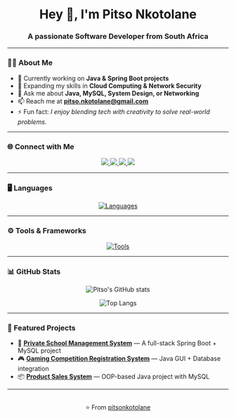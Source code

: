 <h1 align="center">Hey 👋, I'm Pitso Nkotolane</h1>
<h3 align="center">A passionate Software Developer from South Africa</h3>

---

### 👨‍💻 About Me
- 🔭 Currently working on **Java & Spring Boot projects**
- 🌱 Expanding my skills in **Cloud Computing & Network Security**
- 💬 Ask me about **Java, MySQL, System Design, or Networking**
- 📫 Reach me at **pitso.nkotolane@gmail.com**
- ⚡ Fun fact: *I enjoy blending tech with creativity to solve real-world problems.*

---

### 🌐 Connect with Me
<div align="center">
  <a href="https://github.com/pitsonkotolane">
    <img src="https://img.shields.io/badge/GitHub-000?style=for-the-badge&logo=github&logoColor=white"/>
  </a>
  <a href="https://www.linkedin.com/in/pitso-nkotolane">
    <img src="https://img.shields.io/badge/LinkedIn-0072b1?style=for-the-badge&logo=linkedin&logoColor=white"/>
  </a>
  <a href="https://twitter.com/">
    <img src="https://img.shields.io/badge/Twitter-1DA1F2?style=for-the-badge&logo=twitter&logoColor=white"/>
  </a>
  <a href="https://www.instagram.com/">
    <img src="https://img.shields.io/badge/Instagram-E4405F?style=for-the-badge&logo=instagram&logoColor=white"/>
  </a>
</div>

---

### 🖥️ Languages
<div align="center">

[![Languages](https://skillicons.dev/icons?i=java,html,css,js,sql,postgresql,mysql&perline=6)](https://skillicons.dev)

</div>

---

### ⚙️ Tools & Frameworks
<div align="center">

[![Tools](https://skillicons.dev/icons?i=spring,hibernate,bootstrap,git,github,idea,postman&perline=6)](https://skillicons.dev)

</div>

---

### 📊 GitHub Stats
<div align="center">
  
![Pitso's GitHub stats](https://github-readme-stats.vercel.app/api?username=Pitso4859&show_icons=true&theme=dark&count_private=true)  

![Top Langs](https://github-readme-stats.vercel.app/api/top-langs/?username=Pitso4859&layout=compact&theme=dark)

</div>

---

### 🚀 Featured Projects
- 💼 **[Private School Management System](https://github.com/pitsonkotolane/private-school-management)** — A full-stack Spring Boot + MySQL project  
- 🎮 **[Gaming Competition Registration System](https://github.com/pitsonkotolane/gaming-competition-system)** — Java GUI + Database integration  
- 📦 **[Product Sales System](https://github.com/pitsonkotolane/product-sales-system)** — OOP-based Java project with MySQL  

---

<br>
<div align="center">
  ⭐️ From <a href="https://github.com/pitsonkotolane">pitsonkotolane</a>
</div>
